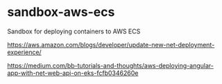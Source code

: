 # sandbox-aws-ecs

Sandbox for deploying containers to AWS ECS

https://aws.amazon.com/blogs/developer/update-new-net-deployment-experience/

https://medium.com/bb-tutorials-and-thoughts/aws-deploying-angular-app-with-net-web-api-on-eks-fcfb0346260e
